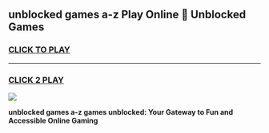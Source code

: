 
## unblocked games a-z Play Online 👋 Unblocked Games
<h3>
<a href="https://premium.freeplayer.one?title=unblocked_games_a-z&ref=19F">CLICK TO PLAY</a></h3>
<hr>

<h3>
<a href="https://premium.freeplayer.one?title=unblocked_games_a-z&ref=19F">CLICK 2 PLAY</a>
  
</h3>

<a href="https://premium.freeplayer.one?title=unblocked_games_a-z&ref=19F"><img src="https://clearcache.store/games.png"></a>


**unblocked games a-z games unblocked: Your Gateway to Fun and Accessible Online Gaming**
